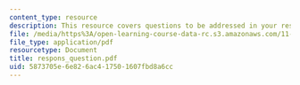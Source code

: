 ```yaml
---
content_type: resource
description: This resource covers questions to be addressed in your response paper.
file: /media/https%3A/open-learning-course-data-rc.s3.amazonaws.com/11-941-disaster-vulnerability-and-resilience-spring-2005/5873705e6e826ac417501607fbd8a6cc_respons_question.pdf
file_type: application/pdf
resourcetype: Document
title: respons_question.pdf
uid: 5873705e-6e82-6ac4-1750-1607fbd8a6cc
---
```

